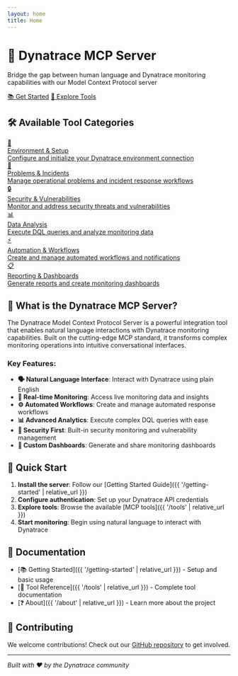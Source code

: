 ```yaml
---
layout: home
title: Home
---
```


<div class="hero">
  <h1>🚀 Dynatrace MCP Server</h1>
  <p>Bridge the gap between human language and Dynatrace monitoring capabilities with our Model Context Protocol server</p>
  <div>
    <a href="{{ '/getting-started' | relative_url }}" class="btn">📚 Get Started</a>
    <a href="{{ '/tools' | relative_url }}" class="btn btn-secondary">🔧 Explore Tools</a>
  </div>
</div>

## 🛠️ Available Tool Categories

<div class="category-cards">
  <a href="{{ '/tools#environment-setup' | relative_url }}" class="category-card">
    <div class="category-icon">🔧</div>
    <div class="category-content">
      <div class="category-title">Environment & Setup</div>
      <div class="category-description">Configure and initialize your Dynatrace environment connection</div>
    </div>
  </a>

  <a href="{{ '/tools#problems-incidents' | relative_url }}" class="category-card">
    <div class="category-icon">🚨</div>
    <div class="category-content">
      <div class="category-title">Problems & Incidents</div>
      <div class="category-description">Manage operational problems and incident response workflows</div>
    </div>
  </a>

  <a href="{{ '/tools#security-vulnerabilities' | relative_url }}" class="category-card">
    <div class="category-icon">🔒</div>
    <div class="category-content">
      <div class="category-title">Security & Vulnerabilities</div>
      <div class="category-description">Monitor and address security threats and vulnerabilities</div>
    </div>
  </a>

  <a href="{{ '/tools#data-analysis' | relative_url }}" class="category-card">
    <div class="category-icon">📊</div>
    <div class="category-content">
      <div class="category-title">Data Analysis</div>
      <div class="category-description">Execute DQL queries and analyze monitoring data</div>
    </div>
  </a>

  <a href="{{ '/tools#automation' | relative_url }}" class="category-card">
    <div class="category-icon">⚡</div>
    <div class="category-content">
      <div class="category-title">Automation & Workflows</div>
      <div class="category-description">Create and manage automated workflows and notifications</div>
    </div>
  </a>

  <a href="{{ '/tools#reporting' | relative_url }}" class="category-card">
    <div class="category-icon">📋</div>
    <div class="category-content">
      <div class="category-title">Reporting & Dashboards</div>
      <div class="category-description">Generate reports and create monitoring dashboards</div>
    </div>
  </a>
</div>

## 🎯 What is the Dynatrace MCP Server?

The Dynatrace Model Context Protocol Server is a powerful integration tool that enables natural language interactions with Dynatrace monitoring capabilities. Built on the cutting-edge MCP standard, it transforms complex monitoring operations into intuitive conversational interfaces.

### Key Features:

- **🗣️ Natural Language Interface**: Interact with Dynatrace using plain English
- **🔄 Real-time Monitoring**: Access live monitoring data and insights
- **⚙️ Automated Workflows**: Create and manage automated response workflows
- **📊 Advanced Analytics**: Execute complex DQL queries with ease
- **🔐 Security First**: Built-in security monitoring and vulnerability management
- **🎨 Custom Dashboards**: Generate and share monitoring dashboards

## 🚀 Quick Start

1. **Install the server**: Follow our [Getting Started Guide]({{ '/getting-started' | relative_url }})
2. **Configure authentication**: Set up your Dynatrace API credentials
3. **Explore tools**: Browse the available [MCP tools]({{ '/tools' | relative_url }})
4. **Start monitoring**: Begin using natural language to interact with Dynatrace

## 📖 Documentation

- [📚 Getting Started]({{ '/getting-started' | relative_url }}) - Setup and basic usage
- [🔧 Tool Reference]({{ '/tools' | relative_url }}) - Complete tool documentation  
- [❓ About]({{ '/about' | relative_url }}) - Learn more about the project

## 🤝 Contributing

We welcome contributions! Check out our [GitHub repository](https://github.com/theharithsa/dynatrace-mcp-otel) to get involved.

---

*Built with ❤️ by the Dynatrace community*
